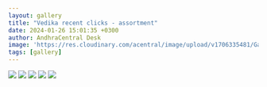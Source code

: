 ```yaml
---
layout: gallery
title: "Vedika recent clicks - assortment"
date: 2024-01-26 15:01:35 +0300
author: AndhraCentral Desk
image: 'https://res.cloudinary.com/acentral/image/upload/v1706335481/Galleries/266193-lx0wv55e_zgf9u2.jpg'
tags: [gallery]
---
```

<div class="gallery-box">
  <div class="gallery">
    <img src="https://res.cloudinary.com/acentral/image/upload/v1706335512/Galleries/266200-asz6suru_t2vn0q.webp" loading="lazy">
    <img src="https://res.cloudinary.com/acentral/image/upload/v1706335476/Galleries/266190-ajii2yzd_fvyrut.webp" loading="lazy">
    <img src="https://res.cloudinary.com/acentral/image/upload/v1706335481/Galleries/266193-lx0wv55e_zgf9u2.jpg" loading="lazy">
    <img src="https://res.cloudinary.com/acentral/image/upload/v1706335485/Galleries/266191-09nir46s_jpb57l.webp" loading="lazy">
    <img src="https://res.cloudinary.com/acentral/image/upload/v1706335490/Galleries/266192-kr97zgfh_zly4mh.jpg" loading="lazy">
  </div>
</div>
